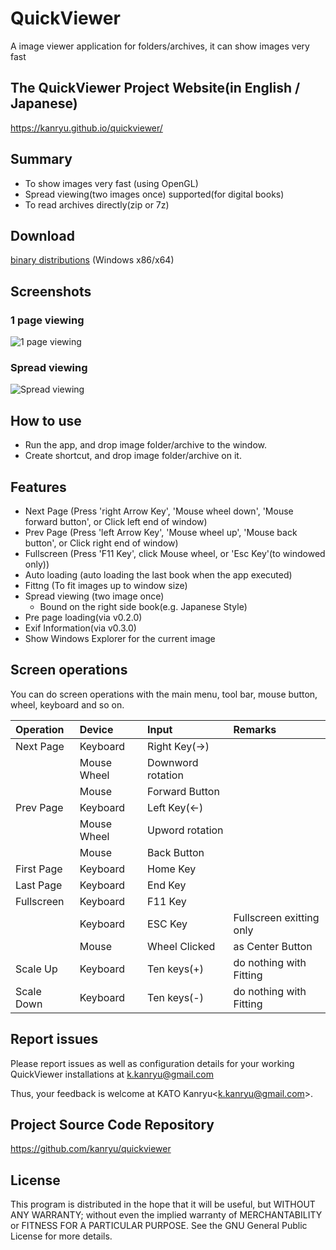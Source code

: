 QuickViewer
===========

A image viewer application for folders/archives, it can show images very fast


## The QuickViewer Project Website(in English / Japanese)

https://kanryu.github.io/quickviewer/

## Summary

 - To show images very fast (using OpenGL)
 - Spread viewing(two images once) supported(for digital books)
 - To read archives directly(zip or 7z)

## Download

[binary distributions](https://github.com/kanryu/quickviewer/releases) (Windows x86/x64)

## Screenshots

### 1 page viewing


![1 page viewing](https://github.com/kanryu/quickviewer/wiki/images/singleview.jpg)

### Spread viewing

![Spread viewing](https://github.com/kanryu/quickviewer/wiki/images/dualview.jpg)

## How to use

- Run the app, and drop image folder/archive to the window.
- Create shortcut, and drop image folder/archive on it.


## Features

- Next Page (Press 'right Arrow Key', 'Mouse wheel down', 'Mouse forward button', or Click left end of window)
- Prev Page (Press 'left Arrow Key', 'Mouse wheel up', 'Mouse back button', or Click right end of window)
- Fullscreen (Press 'F11 Key', click Mouse wheel, or 'Esc Key'(to windowed only))
- Auto loading (auto loading the last book when the app executed)
- Fittng (To fit images up to window size)
- Spread viewing (two image once)
    - Bound on the right side book(e.g. Japanese Style)
- Pre page loading(via v0.2.0)
- Exif Information(via v0.3.0)
- Show Windows Explorer for the current image

## Screen operations

You can do screen operations with the main menu, tool bar, mouse button, wheel, keyboard and so on.

| Operation   | Device | Input | Remarks |
|:-------------|:-------|:--------|:--------|
| Next Page | Keyboard | Right Key(→) | |
|           | Mouse Wheel | Downword rotation | |
|           | Mouse | Forward Button   | |
| Prev Page | Keyboard | Left Key(←) | |
|           | Mouse Wheel | Upword rotation | |
|           | Mouse | Back Button | |
| First Page | Keyboard | Home Key | |
| Last Page | Keyboard | End Key | |
| Fullscreen | Keyboard | F11 Key | |
|           | Keyboard | ESC Key | Fullscreen exitting only |
|           | Mouse | Wheel Clicked | as Center Button |
| Scale Up | Keyboard | Ten keys(+) | do nothing with Fitting |
| Scale Down | Keyboard | Ten keys(-) | do nothing with Fitting |


## Report issues

Please report issues as well as configuration details for your working 
QuickViewer installations at <k.kanryu@gmail.com>

Thus, your feedback is welcome at KATO Kanryu<<k.kanryu@gmail.com>>.


## Project Source Code Repository

https://github.com/kanryu/quickviewer

## License

This program is distributed in the hope that it will be useful, but WITHOUT ANY WARRANTY; without even the implied warranty of MERCHANTABILITY or FITNESS FOR A PARTICULAR PURPOSE. See the GNU General Public License for more details.

